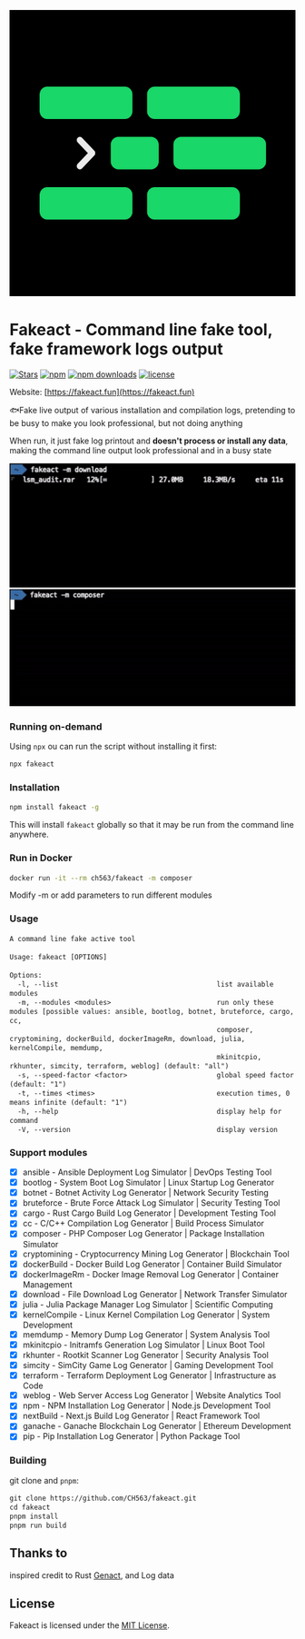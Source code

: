 ![](https://github.com/CH563/fakeact/blob/web/app/public/favicon.svg)

# Fakeact - Command line fake tool, fake framework logs output

[![Stars](https://img.shields.io/github/stars/CH563/fakeact.svg)](https://github.com/CH563/fakeact/stargazers)
[![npm](https://img.shields.io/npm/v/fakeact.svg)](https://www.npmjs.com/package/fakeact) 
[![npm downloads](https://img.shields.io/npm/dm/fakeact?color=blue&label=npm%20downloads)](https://www.npmjs.com/package/fakeact)
[![license](http://img.shields.io/badge/license-MIT-blue.svg)](https://github.com/CH563/fakeact/blob/main/LICENSE)

Website: [https://fakeact.fun](https://fakeact.fun)

🐟Fake live output of various installation and compilation logs, pretending to be busy to make you look professional, but not doing anything

When run, it just fake log printout and **doesn't process or install any data**, making the command line output look professional and in a busy state

![](https://github.com/CH563/fakeact/blob/main/gifs/download.gif)
![](https://github.com/CH563/fakeact/blob/main/gifs/composer.gif)


### Running on-demand

Using `npx` ou can run the script without installing it first:

```bash
npx fakeact
```

### Installation

```bash
npm install fakeact -g
```

This will install `fakeact` globally so that it may be run from the command line anywhere.


### Run in Docker

```bash
docker run -it --rm ch563/fakeact -m composer
```

Modify -m or add parameters to run different modules

### Usage

    A command line fake active tool

    Usage: fakeact [OPTIONS]

    Options:
      -l, --list                                       list available modules
      -m, --modules <modules>                          run only these modules [possible values: ansible, bootlog, botnet, bruteforce, cargo, cc,
                                                       composer, cryptomining, dockerBuild, dockerImageRm, download, julia, kernelCompile, memdump,
                                                       mkinitcpio, rkhunter, simcity, terraform, weblog] (default: "all")
      -s, --speed-factor <factor>                      global speed factor (default: "1")
      -t, --times <times>                              execution times, 0 means infinite (default: "1")
      -h, --help                                       display help for command
      -V, --version                                    display version


### Support modules

- [x] ansible - Ansible Deployment Log Simulator | DevOps Testing Tool
- [x] bootlog - System Boot Log Simulator | Linux Startup Log Generator
- [x] botnet - Botnet Activity Log Generator | Network Security Testing
- [x] bruteforce - Brute Force Attack Log Simulator | Security Testing Tool
- [x] cargo - Rust Cargo Build Log Generator | Development Testing Tool
- [x] cc - C/C++ Compilation Log Generator | Build Process Simulator
- [x] composer - PHP Composer Log Generator | Package Installation Simulator
- [x] cryptomining - Cryptocurrency Mining Log Generator | Blockchain Tool
- [x] dockerBuild - Docker Build Log Generator | Container Build Simulator
- [x] dockerImageRm - Docker Image Removal Log Generator | Container Management
- [x] download - File Download Log Generator | Network Transfer Simulator
- [x] julia - Julia Package Manager Log Simulator | Scientific Computing
- [x] kernelCompile - Linux Kernel Compilation Log Generator | System Development
- [x] memdump - Memory Dump Log Generator | System Analysis Tool
- [x] mkinitcpio - Initramfs Generation Log Simulator | Linux Boot Tool
- [x] rkhunter - Rootkit Scanner Log Generator | Security Analysis Tool
- [x] simcity - SimCity Game Log Generator | Gaming Development Tool
- [x] terraform - Terraform Deployment Log Generator | Infrastructure as Code
- [x] weblog - Web Server Access Log Generator | Website Analytics Tool
- [x] npm - NPM Installation Log Generator | Node.js Development Tool
- [x] nextBuild - Next.js Build Log Generator | React Framework Tool
- [x] ganache - Ganache Blockchain Log Generator | Ethereum Development
- [x] pip - Pip Installation Log Generator | Python Package Tool

### Building

git clone and `pnpm`:

    git clone https://github.com/CH563/fakeact.git
    cd fakeact
    pnpm install
    pnpm run build

## Thanks to

inspired credit to Rust [Genact](https://github.com/svenstaro/genact), and Log data

## License

Fakeact is licensed under the [MIT License](https://github.com/CH563/fakeact/blob/main/LICENSE).
